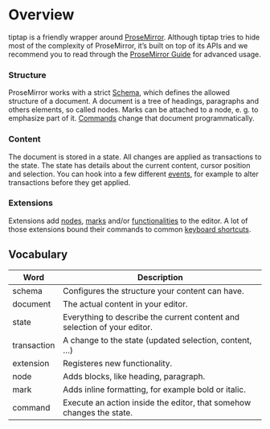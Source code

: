 # Overview
tiptap is a friendly wrapper around [ProseMirror](https://ProseMirror.net). Although tiptap tries to hide most of the complexity of ProseMirror, it’s built on top of its APIs and we recommend you to read through the [ProseMirror Guide](https://ProseMirror.net/docs/guide/) for advanced usage.

### Structure
ProseMirror works with a strict [Schema](/api/schema), which defines the allowed structure of a document. A document is a tree of headings, paragraphs and others elements, so called nodes. Marks can be attached to a node, e. g. to emphasize part of it. [Commands](/api/commands) change that document programmatically.

### Content
The document is stored in a state. All changes are applied as transactions to the state. The state has details about the current content, cursor position and selection. You can hook into a few different [events](/api/events), for example to alter transactions before they get applied.

### Extensions
Extensions add [nodes](/api/nodes), [marks](/api/marks) and/or [functionalities](/api/extensions) to the editor. A lot of those extensions bound their commands to common [keyboard shortcuts](/api/keyboard-shortcuts).

## Vocabulary

| Word        | Description                                                              |
| ----------- | ------------------------------------------------------------------------ |
| schema      | Configures the structure your content can have.                          |
| document    | The actual content in your editor.                                       |
| state       | Everything to describe the current content and selection of your editor. |
| transaction | A change to the state (updated selection, content, …)                    |
| extension   | Registeres new functionality.                                            |
| node        | Adds blocks, like heading, paragraph.                                    |
| mark        | Adds inline formatting, for example bold or italic.                      |
| command     | Execute an action inside the editor, that somehow changes the state.     |
